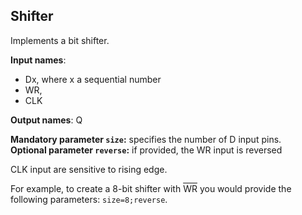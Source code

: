 ## Shifter

Implements a bit shifter.

**Input names**:

- Dx, where x a sequential number
- WR,
- CLK

**Output names**: Q

**Mandatory parameter `size`:** specifies the number of D input pins.  
**Optional parameter `reverse`:** if provided, the WR input is reversed

CLK input are sensitive to rising edge.

For example, to create a 8-bit shifter with <span style="text-decoration: overline;">WR</span> you would provide the following parameters: `size=8;reverse`.

